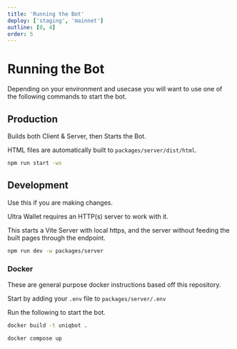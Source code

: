 ```yaml
---
title: 'Running the Bot'
deploy: ['staging', 'mainnet']
outline: [0, 4]
order: 5
---
```


# Running the Bot

Depending on your environment and usecase you will want to use one of the following commands to start the bot.

## Production

Builds both Client & Server, then Starts the Bot.

HTML files are automatically built to `packages/server/dist/html`.

```sh
npm run start -ws
```

## Development

Use this if you are making changes.

Ultra Wallet requires an HTTP(s) server to work with it.

This starts a Vite Server with local https, and the server without feeding the built pages through the endpoint.

```sh
npm run dev -w packages/server
```

### Docker

These are general purpose docker instructions based off this repository.

Start by adding your `.env` file to `packages/server/.env`

Run the following to start the bot.

```sh
docker build -t uniqbot .
```

```sh
docker compose up
```
